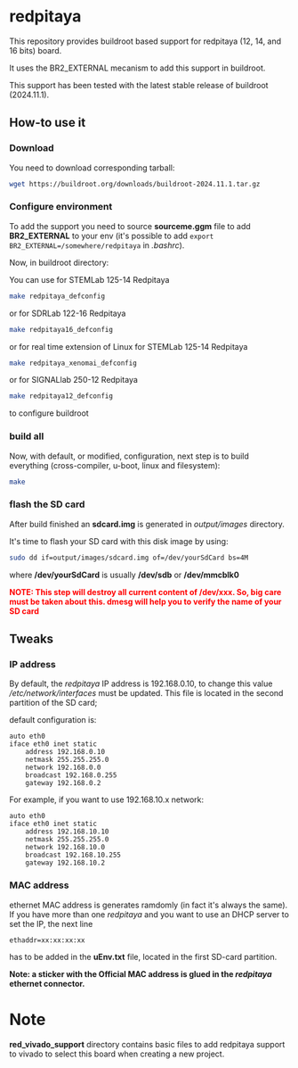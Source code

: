 # redpitaya

This repository provides buildroot based support for redpitaya (12, 14, and 16 bits) board.

It uses the BR2_EXTERNAL mecanism to add this support in buildroot.

This support has been tested with the latest stable release of buildroot (2024.11.1).

How-to use it
-------------
### Download
You need to download corresponding tarball:
```bash
wget https://buildroot.org/downloads/buildroot-2024.11.1.tar.gz
```

### Configure environment
To add the support you need to source **sourceme.ggm** file to add **BR2_EXTERNAL** to
your env (it's possible to add <code>export
BR2_EXTERNAL=/somewhere/redpitaya</code> in *.bashrc*).

Now, in buildroot directory:

You can use for STEMLab 125-14 Redpitaya
```bash
make redpitaya_defconfig
```
or for SDRLab 122-16 Redpitaya
```bash
make redpitaya16_defconfig
```
or for real time extension of Linux for STEMLab 125-14 Redpitaya
```bash
make redpitaya_xenomai_defconfig
```
or for SIGNALlab 250-12 Redpitaya
```bash
make redpitaya12_defconfig
```
to configure buildroot

### build all
Now, with default, or modified, configuration, next step is to build everything
(cross-compiler, u-boot, linux and filesystem):
```bash
make
```

### flash the SD card
After build finished an **sdcard.img** is generated in *output/images*
directory.

It's time to flash your SD card with this disk image by using:
```bash
sudo dd if=output/images/sdcard.img of=/dev/yourSdCard bs=4M
```
where **/dev/yourSdCard** is usually **/dev/sdb** or **/dev/mmcblk0**

<span style="color:red">**NOTE:
This step will destroy all current content of /dev/xxx. So, big care must be
taken about this. dmesg will help you to verify the name of your SD
card**</span>

Tweaks
------

### IP address
By default, the *redpitaya* IP address is 192.168.0.10, to change this value
*/etc/network/interfaces* must be updated. This file is located in the second
partition of the SD card;

default configuration is:
```
auto eth0
iface eth0 inet static
    address 192.168.0.10
    netmask 255.255.255.0
    network 192.168.0.0
    broadcast 192.168.0.255
    gateway 192.168.0.2

```

For example, if you want to use 192.168.10.x network:
```
auto eth0
iface eth0 inet static
    address 192.168.10.10
    netmask 255.255.255.0
    network 192.168.10.0
    broadcast 192.168.10.255
    gateway 192.168.10.2
```

### MAC address

ethernet MAC address is generates ramdomly (in fact it's always the same). If
you have more than one *redpitaya* and you want to use an DHCP server to set the IP,
the next line
```
ethaddr=xx:xx:xx:xx
```
has to be added in the **uEnv.txt** file, located in the first SD-card partition.

**Note: a sticker with the Official MAC address is glued in the *redpitaya*
ethernet connector.**

Note
====

**red_vivado_support** directory contains basic files to add redpitaya support
to vivado to select this board when creating a new project.
